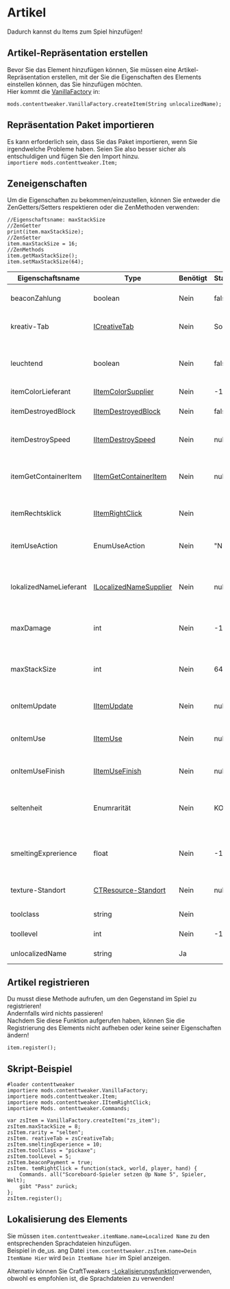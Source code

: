 # Artikel

Dadurch kannst du Items zum Spiel hinzufügen!

## Artikel-Repräsentation erstellen

Bevor Sie das Element hinzufügen können, Sie müssen eine Artikel-Repräsentation erstellen, mit der Sie die Eigenschaften des Elements einstellen können, das Sie hinzufügen möchten.  
Hier kommt die [VanillaFactory](/Mods/ContentTweaker/Vanilla/Creatable_Content/VanillaFactory/) in:

```zenscript
mods.contenttweaker.VanillaFactory.createItem(String unlocalizedName);
```

## Repräsentation Paket importieren

Es kann erforderlich sein, dass Sie das Paket importieren, wenn Sie irgendwelche Probleme haben. Seien Sie also besser sicher als entschuldigen und fügen Sie den Import hinzu.  
`importiere mods.contenttweaker.Item;`

## Zeneigenschaften

Um die Eigenschaften zu bekommen/einzustellen, können Sie entweder die ZenGetters/Setters respektieren oder die ZenMethoden verwenden:

```zenscript
//Eigenschaftsname: maxStackSize
//ZenGetter
print(item.maxStackSize);
//ZenSetter
item.maxStackSize = 16;
//ZenMethods
item.getMaxStackSize();
item.setMaxStackSize(64);
```

| Eigenschaftsname       | Type                                                                                                            | Benötigt | Standardwert | Beschreibung / Notizen                                                                                |
| ---------------------- | --------------------------------------------------------------------------------------------------------------- | -------- | ------------ | ----------------------------------------------------------------------------------------------------- |
| beaconZahlung          | boolean                                                                                                         | Nein     | false        | Kann einem Leuchtfeuer gegeben werden, um Boni zu aktivieren                                          |
| kreativ-Tab            | [ICreativeTab](/Mods/ContentTweaker/Vanilla/Creatable_Content/Creative_Tab/)                                    | Nein     | Sonst        | Die Kreative Registerkarte, in die der Gegenstand eingefügt wird                                      |
| leuchtend              | boolean                                                                                                         | Nein     | false        | Kann verwendet werden, um deinem Gegenstand den glühenden Effekt zu geben (als wäre er verzaubert).   |
| itemColorLieferant     | [IItemColorSupplier](/Mods/ContentTweaker/Vanilla/Advanced_Functionality/Functions/IItemColorSupplier/)         | Nein     | -1 als Farbe | Die Farbe des Elements                                                                                |
| itemDestroyedBlock     | [IItemDestroyedBlock](/Mods/ContentTweaker/Vanilla/Advanced_Functionality/Functions/IItemDestroyedBlock/)       | Nein     | false        | Was passiert, wenn der Gegenstand einen Block zerstört hat?                                           |
| itemDestroySpeed       | [IItemDestroySpeed](/Mods/ContentTweaker/Vanilla/Advanced_Functionality/Functions/IItemDestroySpeed/)           | Nein     | null         | Bestimmt die Blockbruchgeschwindigkeit des Items.                                                     |
| itemGetContainerItem   | [IItemGetContainerItem](/Mods/ContentTweaker/Vanilla/Advanced_Functionality/Functions/IItemGetContainerItem/)   | Nein     | null         | Was bleibt im Herstellungsraster, wenn dieser Gegenstand in einem Rezept verwendet wurde?             |
| itemRechtsklick        | [IItemRightClick](/Mods/ContentTweaker/Vanilla/Advanced_Functionality/Functions/IItemRightClick/)               | Nein     |              | Wird aufgerufen, wenn der Spieler mit dem Gegenstand rechtsklickt                                     |
| itemUseAction          | EnumUseAction                                                                                                   | Nein     | "NONE"       | Welche Animation das Element verwenden wird ("NONE", "EAT", "DRINK", "BLOCK", "BOW")                  |
| lokalizedNameLieferant | [ILocalizedNameSupplier](/Mods/ContentTweaker/Vanilla/Advanced_Functionality/Functions/ILocalizedNameSupplier/) | Nein     | null         | Kann verwendet werden, um den Anzeigenamen Ihres Elements programmatisch zu bestimmen                 |
| maxDamage              | int                                                                                                             | Nein     | -1           | Wie viele Verwendungen hat der Artikel? Weniger als 0 bedeutet, dass es nicht beschädigt werden kann  |
| maxStackSize           | int                                                                                                             | Nein     | 64           | Wie viele Gegenstände können in einen Stapel passen? Weniger als 0 bedeutet Standart Stack Größe (64) |
| onItemUpdate           | [IItemUpdate](/Mods/ContentTweaker/Vanilla/Advanced_Functionality/Functions/IItemUpdate/)                       | Nein     | null         | Alle Ticks aufgerufen, solange der Gegenstand im Inventar eines Spielers ist                          |
| onItemUse              | [IItemUse](/Mods/ContentTweaker/Vanilla/Advanced_Functionality/Functions/IItemUse/)                             | Nein     | null         | Angerufen, wenn der Spieler mit der rechten Maustaste auf einen Block mit dem Gegenstand klickt       |
| onItemUseFinish        | [IItemUseFinish](/Mods/ContentTweaker/Vanilla/Advanced_Functionality/Functions/IItemUseFinish/)                 | Nein     | null         | Wird aufgerufen, wenn der Spieler mit dem Gegenstand fertig ist                                       |
| seltenheit             | Enumrarität                                                                                                     | Nein     | KOMMON       | Wie selten ein Element ist, bestimmt ToolTip Farbe ("COMMON", "UNCOMMON", "RARE", "EPIC")             |
| smeltingExprerience    | float                                                                                                           | Nein     | -1           | Wie viel Erfahrung verdient der Spieler für das Schmelzen dieses Gegenstands in einem Ofen?           |
| texture-Standort       | [CTResource-Standort](/Mods/ContentTweaker/Vanilla/Types/Resources/CTResourceLocation/)                         | Nein     | null         | Der Ressourcenstandort, der für Texturen usw. verwendet wird.                                         |
| toolclass              | string                                                                                                          | Nein     |              | Welche Blocktypen das Werkzeug zerstören kann                                                         |
| toollevel              | int                                                                                                             | Nein     | -1           | Das Level der Blöcke kann beschädigt werden                                                           |
| unlocalizedName        | string                                                                                                          | Ja       |              | Name, sollte alle Kleinbuchstaben sein                                                                |

## Artikel registrieren

Du musst diese Methode aufrufen, um den Gegenstand im Spiel zu registrieren!  
Andernfalls wird nichts passieren!  
Nachdem Sie diese Funktion aufgerufen haben, können Sie die Registrierung des Elements nicht aufheben oder keine seiner Eigenschaften ändern!

```zenscript
item.register();
```

## Skript-Beispiel

```zenscript
#loader contenttweaker
importiere mods.contenttweaker.VanillaFactory;
importiere mods.contenttweaker.Item;
importiere mods.contenttweaker.IItemRightClick;
importiere Mods. ontenttweaker.Commands;

var zsItem = VanillaFactory.createItem("zs_item");
zsItem.maxStackSize = 8;
zsItem.rarity = "selten";
zsItem. reativeTab = zsCreativeTab;
zsItem.smeltingExperience = 10;
zsItem.toolClass = "pickaxe";
zsItem.toolLevel = 5;
zsItem.beaconPayment = true;
zsItem. temRightClick = function(stack, world, player, hand) {
    Commands. all("Scoreboard-Spieler setzen @p Name 5", Spieler, Welt);
    gibt "Pass" zurück;
};
zsItem.register();
```

## Lokalisierung des Elements

Sie müssen `item.contenttweaker.itemName.name=Localized Name` zu den entsprechenden Sprachdateien hinzufügen.  
Beispiel in de_us. ang Datei `item.contenttweaker.zsItem.name=Dein ItemName Hier` wird `Dein ItemName hier` im Spiel anzeigen.

Alternativ können Sie CraftTweakers [-Lokalisierungsfunktion](/Vanilla/Game/IGame/)verwenden, obwohl es empfohlen ist, die Sprachdateien zu verwenden!